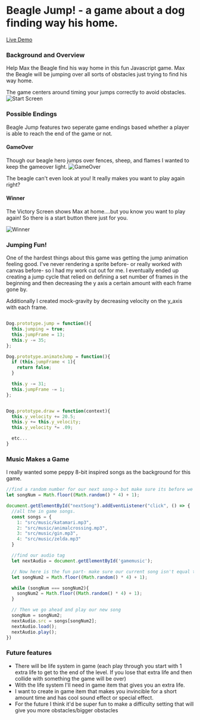 # Beagle Jump! - a game about a dog finding way his home.

[Live Demo](https://rkoron007.github.io/beagle_jump/)

### Background and Overview

Help Max the Beagle find his way home in this fun Javascript game. Max the Beagle will be jumping over all sorts of obstacles just trying to find his way home.

The game centers around timing your jumps correctly to avoid obstacles.
![Start Screen](https://media.giphy.com/media/3gYYvB85lXxTgTCE1G/giphy.gif)

### Possible Endings
Beagle Jump features two seperate game endings based whether a player is able to reach the end of the game or not.

#### GameOver
Though our beagle hero jumps over fences, sheep, and flames I wanted to keep the gameover light.
![GameOver](https://i.imgur.com/SfuNv1s.png)

The beagle can't even look at you! It really makes you want to play again right?

#### Winner
The Victory Screen shows Max at home....but you know you want to play again! So there is a start button there just for you.

![Winner](https://i.imgur.com/F7SpDZG.png)

### Jumping Fun!
One of the hardest things about this game was getting the jump animation feeling good. I've never rendering a sprite before- or really worked with canvas before- so I had my work cut out for me. I eventually ended up creating a jump cycle that relied on defining a set number of frames in the beginning and then decreasing the y axis a certain amount with each frame gone by.

Additionally I created mock-gravity by decreasing velocity on the y_axis with each frame.


```Javascript

Dog.prototype.jump = function(){
  this.jumping = true;
  this.jumpFrame = 13;
  this.y -= 35;
};

Dog.prototype.animateJump = function(){
  if (this.jumpFrame < 1){
    return false;
  }

  this.y -= 31;
  this.jumpFrame -= 1;
};


Dog.prototype.draw = function(context){
  this.y_velocity += 20.5;
  this.y += this.y_velocity;
  this.y_velocity *= .09;

  etc...
}

```

### Music Makes a Game
I really wanted some peppy 8-bit inspired songs as the background for this game.

``` Javascript
//find a random number for our next song-> but make sure its before we click
let songNum = Math.floor((Math.random() * 4) + 1);

document.getElementById("nextSong").addEventListener("click", () => {
  //all the in game songs.
  const songs = {
    1: "src/music/katamari.mp3",
    2: "src/music/animalcrossing.mp3",
    3: "src/music/gin.mp3",
    4: "src/music/zelda.mp3"
  }

  //find our audio tag
  let nextAudio = document.getElementById('gamemusic');

  // Now here is the fun part- make sure our current song isn't equal to the last song we played.
  let songNum2 = Math.floor((Math.random() * 4) + 1);

  while (songNum === songNum2){
    songNum2 = Math.floor((Math.random() * 4) + 1);
  }

  // Then we go ahead and play our new song
  songNum = songNum2;
  nextAudio.src = songs[songNum2];
  nextAudio.load();
  nextAudio.play();
})

```

### Future features
 * There will be life system in game (each play through you start with 1 extra life to get to the end of the level. If you lose that extra life and then collide with something the game will be over)
* With the life system I'll need in game item that gives you an extra  life.
 * I want to create in game item that makes you invincible for a short amount time and has cool sound effect or special effect.
 * For the future I think it'd be super fun to make a difficulty setting that will give you more obstacles/bigger obstacles
